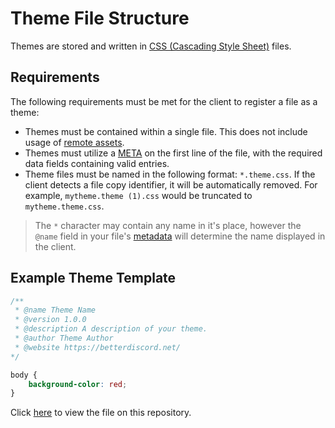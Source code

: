 # Theme File Structure
Themes are stored and written in [CSS (Cascading Style Sheet)](https://developer.mozilla.org/en-US/docs/Web/CSS) files. 

## Requirements

The following requirements must be met for the client to register a file as a theme:
- Themes must be contained within a single file. This does not include usage of [remote assets](todo).
- Themes must utilize a [META](todo) on the first line of the file, with the required data fields containing valid entries.
- Theme files must be named in the following format: `*.theme.css`. If the client detects a file copy identifier, it will be automatically removed. For example, `mytheme.theme (1).css` would be truncated to `mytheme.theme.css`.
> The `*` character may contain any name in it's place, however the `@name` field in your file's [metadata](todo) will determine the name displayed in the client.

## Example Theme Template

```css
/**
 * @name Theme Name
 * @version 1.0.0
 * @description A description of your theme.
 * @author Theme Author
 * @website https://betterdiscord.net/
*/

body {
    background-color: red;
}
```

Click [here](https://github.com/BetterDiscord/Documentation/blob/main/examples/example.theme.css) to view the file on this repository.
